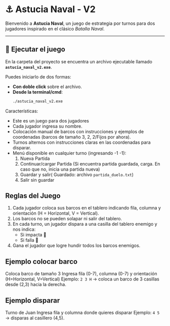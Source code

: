 # ⚓ Astucia Naval - V2

Bienvenido a **Astucia Naval**, un juego de estrategia por turnos para dos jugadores inspirado en el clásico *Batalla Naval*.  

---

## 🚀 Ejecutar el juego
En la carpeta del proyecto se encuentra un archivo ejecutable llamado **`astucia_naval_v2.exe`**.  

Puedes iniciarlo de dos formas:

- **Con doble click** sobre el archivo.  
- **Desde la terminal/cmd**:
  ```bash
  ./astucia_naval_v2.exe

Características:
- Este es un juego para dos jugadores 
- Cada jugador ingresa su nombre.
- Colocación manual de barcos con instrucciones y ejemplos de coordenadas (barcos de tamaño 3, 2, 2/Fijos por ahora).
- Turnos alternos con instrucciones claras en las coordenadas para disparar.
- Menú disponible en cualquier turno (ingresando -1 -1):
  1) Nueva Partida
  2) Continuar/cargar Partida (Si encuentra partida guardada, carga. En caso que no, inicia una partida nueva)
  3) Guardar y salir( Guardado: archivo `partida_duelo.txt`)
  4) Salir sin guardar

## Reglas del Juego

  1) Cada jugador coloca sus barcos en el tablero indicando fila, columna y orientación (H = Horizontal, V = Vertical).
  2) Los barcos no se pueden solapar ni salir del tablero.
  3) En cada turno, un jugador dispara a una casilla del tablero enemigo y nos indica:
      * Si impacta 🎯
      * Si falla 🌊
  4) Gana el jugador que logre hundir todos los barcos enemigos.


## Ejemplo colocar barco
Coloca barco de tamaño 3
Ingresa fila (0-7), columna (0-7) y orientación (H=Horizontal, V=Vertical)
Ejemplo: `2 3 H`  → coloca un barco de 3 casillas desde (2,3) hacia la derecha.

## Ejemplo disparar
Turno de Juan
Ingresa fila y columna donde quieres disparar
Ejemplo: `4 5`  → disparas al casillero (4,5).
